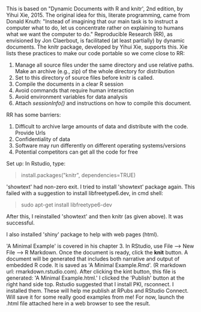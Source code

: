 This is based on "Dynamic Documents with R and knitr', 2nd edition, by Yihui Xie, 2015.
The original idea for this, literate programming,  came from Donald Knuth: "Instead of imagining that our main task is to instruct a computer what to do, let us concentrate rather on explaining to humans what we want the computer to do." Reproducible Research (RR), as envisioned by Jon Claerbout,  is facilitated (at least partially) by dynamic documents. The knitr package, developed by Yihui Xie, supports this. Xie lists these practices to make our code portable so we come close to RR:
1. Manage all source files under the same directory and use relative paths. Make an archive (e.g., zip) of the whole directory for distribution
2. Set to this directory of source files before knitr is called. 
3. Compile the documents in a clear R session
4. Avoid commands that require human interaction
5. Avoid environment variables for data analysis
6. Attach *sessionInfo()* and instructions on how to compile this document. 

RR has some barriers:
1. Difficult to archive large amounts of data and distribute with the code. Provide Urls
2. Confidentiality of data
3. Software may run differently on different operating systems/versions
4. Potential competitors can get all the code for free

Set up: In Rstudio, type: 
>install.packages("knitr", dependencies=TRUE)

'showtext' had non-zero exit. I tried to install 'showtext' package again. This failed with a suggestion to install libfreetype6.dev, in cmd shell:
>sudo apt-get install libfreetype6-dev

After this, I reinstalled 'showtext' and then knitr (as given above). It was successful. 

I also installed 'shiny' package to help with web pages (html). 

'A Minimal Example' is covered in his chapter 3. In RStudio, use File --> New File --> R Markdown. Once the document is ready, click the **knit** button. A document will be generated that includes both narrative and output of embedded R code. It is saved as 'A Minimal Example.Rmd'. (R markdown url: rmarkdown.rstudio.com). After clicking the kint button, this file is generated: 'A Minimal Example.html.' I clicked the 'Publish' button at the right hand side top. Rstudio suggested that I install PKI, rsconnect. I installed them. These will help me publish at RPubs and RStudio Connect. Will save it for some really good examples from me! For now, launch the .html file attached here in a web browser to see the result. 



